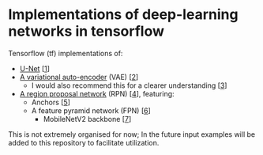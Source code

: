 # Implementations of deep-learning networks in tensorflow

Tensorflow (tf) implementations of: 

* [U-Net](https://github.com/josegcpa/tf_implementations/blob/master/u-net.py) [[1](https://arxiv.org/abs/1505.04597)] 
* [A variational auto-encoder](https://github.com/josegcpa/tf_implementations/blob/master/vae.py) (VAE) [[2](https://arxiv.org/abs/1312.6114)]
  * I would also recommend this for a clearer understanding [[3](https://arxiv.org/abs/1606.05908)]
* [A region proposal network](https://github.com/josegcpa/tf_implementations/blob/master/rpn_with_anchors.py) (RPN) [[4](https://arxiv.org/abs/1504.08083)], featuring:
  * Anchors [[5](https://arxiv.org/abs/1506.01497)]
  * A feature pyramid network (FPN) [[6](https://arxiv.org/abs/1612.03144)]
    * MobileNetV2 backbone [[7](https://arxiv.org/abs/1801.04381)]
    
This is not extremely organised for now;
In the future input examples will be added to this repository to facilitate utilization.
